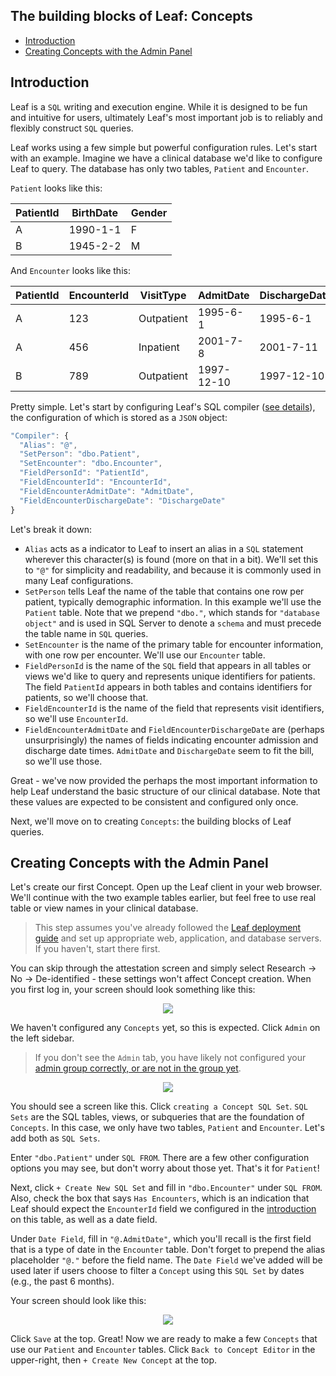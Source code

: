 ## The building blocks of Leaf: Concepts
* [Introduction](#introduction)
* [Creating Concepts with the Admin Panel](#creating-`Concepts`-with-the-admin-panel)

## Introduction
Leaf is a `SQL` writing and execution engine. While it is designed to be fun and intuitive for users, ultimately Leaf's most important job is to reliably and flexibly construct `SQL` queries. 

Leaf works using a few simple but powerful configuration rules. Let's start with an example. Imagine we have a clinical database we'd like to configure Leaf to query. The database has only two tables, `Patient` and `Encounter`. 

`Patient` looks like this:

| PatientId | BirthDate | Gender |
| --------- | --------- | ------ |
| A         | 1990-1-1  | F      |
| B         | 1945-2-2  | M      |

And `Encounter` looks like this: 

| PatientId | EncounterId | VisitType  | AdmitDate  | DischargeDate |
| --------- | ----------- | ---------- | ---------- | ------------- |
| A         | 123         | Outpatient | 1995-6-1   | 1995-6-1      |
| A         | 456         | Inpatient  | 2001-7-8   | 2001-7-11     |
| B         | 789         | Outpatient | 1997-12-10 | 1997-12-10    |

Pretty simple. Let's start by configuring Leaf's SQL compiler ([see details](https://github.com/uwrit/leaf/blob/master/docs/deploy/app/README.md#compiler)), the configuration of which is stored as a `JSON` object:

```javascript
"Compiler": {
  "Alias": "@",
  "SetPerson": "dbo.Patient",
  "SetEncounter": "dbo.Encounter",
  "FieldPersonId": "PatientId",
  "FieldEncounterId": "EncounterId",
  "FieldEncounterAdmitDate": "AdmitDate",
  "FieldEncounterDischargeDate": "DischargeDate"
}
```

Let's break it down:
* `Alias` acts as a indicator to Leaf to insert an alias in a `SQL` statement wherever this character(s) is found (more on that in a bit). We'll set this to `"@"` for simplicity and readability, and because it is commonly used in many Leaf configurations.
* `SetPerson` tells Leaf the name of the table that contains one row per patient, typically demographic information. In this example we'll use the `Patient` table. Note that we prepend `"dbo."`, which stands for `"database object"` and is used in SQL Server to denote a `schema` and must precede the table name in `SQL` queries.
* `SetEncounter` is the name of the primary table for encounter information, with one row per encounter. We'll use our `Encounter` table.
* `FieldPersonId` is the name of the `SQL` field that appears in all tables or views we'd like to query and represents unique identifiers for patients. The field `PatientId` appears in both tables and contains identifiers for patients, so we'll choose that.
* `FieldEncounterId` is the name of the field that represents visit identifiers, so we'll use `EncounterId`.
* `FieldEncounterAdmitDate` and `FieldEncounterDischargeDate` are (perhaps unsurprisingly) the names of fields indicating encounter admission and discharge date times. `AdmitDate` and `DischargeDate` seem to fit the bill, so we'll use those.

Great - we've now provided the perhaps the most important information to help Leaf understand the basic structure of our clinical database. Note that these values are expected to be consistent and configured only once.

Next, we'll move on to creating `Concepts`: the building blocks of Leaf queries.

## Creating Concepts with the Admin Panel
Let's create our first Concept. Open up the Leaf client in your web browser. We'll continue with the two example tables earlier, but feel free to use real table or view names in your clinical database.

> This step assumes you've already followed the [Leaf deployment guide](https://github.com/uwrit/leaf/tree/master/docs/deploy) and set up appropriate web, application, and database servers. If you haven't, start there first.

You can skip through the attestation screen and simply select Research -> No -> De-identified - these settings won't affect Concept creation. When you first log in, your screen should look something like this:

<p align="center"><img src="https://github.com/uwrit/leaf/blob/master/docs/admin/images/no_concepts.png"/></p>

We haven't configured any `Concepts` yet, so this is expected. Click `Admin` on the left sidebar.

> If you don't see the `Admin` tab, you have likely not configured your [admin group correctly, or are not in the group yet](https://github.com/uwrit/leaf/blob/master/docs/deploy/app/README.md#admin).

<p align="center"><img src="https://github.com/uwrit/leaf/blob/master/docs/admin/images/create_concept_sql_set.png)"/></p>

You should see a screen like this. Click `creating a Concept SQL Set`. `SQL Sets` are the SQL tables, views, or subqueries that are the foundation of `Concepts`. In this case, we only have two tables, `Patient` and `Encounter`. Let's add both as `SQL Sets`.

Enter `"dbo.Patient"` under `SQL FROM`. There are a few other configuration options you may see, but don't worry about those yet. That's it for `Patient`!

Next, click `+ Create New SQL Set` and fill in `"dbo.Encounter"` under `SQL FROM`. Also, check the box that says `Has Encounters`, which is an indication that Leaf should expect the `EncounterId` field we configured in the [introduction](#introduction) on this table, as well as a date field.

Under `Date Field`, fill in `"@.AdmitDate"`, which you'll recall is the first field that is a type of date in the `Encounter` table. Don't forget to prepend the alias placeholder `"@."` before the field name. The `Date Field` we've added will be used later if users choose to filter a `Concept` using this `SQL Set` by dates (e.g., the past 6 months).

Your screen should look like this:

<p align="center"><img src="https://github.com/uwrit/leaf/blob/master/docs/admin/images/unsaved_sql_sets.png)"/></p>

Click `Save` at the top. Great! Now we are ready to make a few `Concepts` that use our `Patient` and `Encounter` tables. Click `Back to Concept Editor` in the upper-right, then `+ Create New Concept` at the top.